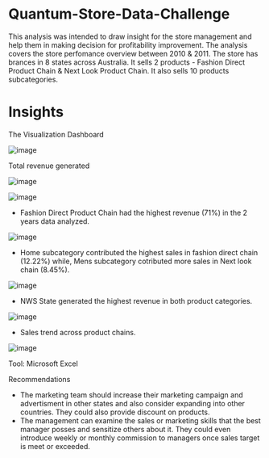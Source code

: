 # Quantum-Store-Data-Challenge
This analysis was intended to draw insight for the store management and help them in making decision for profitability improvement. The analysis covers the store perfomance overview between 2010 & 2011. The store has brances in 8 states across Australia. It sells 2 products - Fashion Direct Product Chain & Next Look Product Chain. It also sells 10 products subcategories.

# Insights
The Visualization Dashboard
	
																				
![image](https://user-images.githubusercontent.com/101399363/212872888-5a47766a-fd4f-4145-9435-af50df7ea047.png)

Total revenue generated 

![image](https://user-images.githubusercontent.com/101399363/212881678-e00a7a51-488a-48fb-a46a-184c87353a14.png)

![image](https://user-images.githubusercontent.com/101399363/212881538-eed6a36d-10f3-4295-a64f-5cf3e2c403de.png)


- Fashion Direct Product Chain had the highest revenue (71%) in the 2 years data analyzed.

![image](https://user-images.githubusercontent.com/101399363/212876899-2e77bda1-e33c-4e9d-b32e-6cae4a2dcc8d.png)

- Home subcategory contributed the highest sales in fashion direct chain (12.22%) while, Mens subcategory cotributed more sales in  Next look chain (8.45%).

![image](https://user-images.githubusercontent.com/101399363/212872591-8c418d3d-6f39-4af9-bedd-b87ca65807c5.png)

- NWS State generated the highest revenue in both product categories.

![image](https://user-images.githubusercontent.com/101399363/212877350-8519c095-ab88-40ed-ae16-9a21880174aa.png)

- Sales trend across product chains.

![image](https://user-images.githubusercontent.com/101399363/212877562-2024e09e-e1da-4c45-ac4c-3e4faae6892d.png)

Tool: Microsoft Excel

Recommendations
- The marketing team should increase their marketing campaign and advertisment in other states and also consider expanding into other countries. They could also provide discount on products.
- The management can examine the sales or marketing skills that the best manager posses and sensitize others about it. They could even introduce weekly or monthly commission to managers once sales target is meet or exceeded.  
